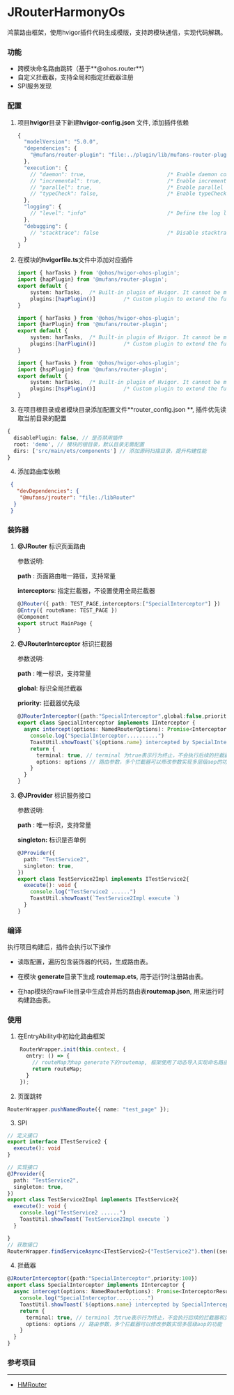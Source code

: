 # JRouterHarmonyOs

鸿蒙路由框架，使用hvigor插件代码生成模版，支持跨模块通信，实现代码解耦。

### 功能

- 跨模块命名路由跳转（基于**@ohos.router**)
- 自定义拦截器，支持全局和指定拦截器注册
- SPI服务发现



### 配置

1. 项目**hvigor**目录下新建**hvigor-config.json** 文件, 添加插件依赖

   ```ts
   {
     "modelVersion": "5.0.0",
     "dependencies": {
       "@mufans/router-plugin": "file:../plugin/lib/mufans-router-plugin-1.0.0.tgz" // 插件包
     },
     "execution": {
       // "daemon": true,                          /* Enable daemon compilation. Default: true */
       // "incremental": true,                     /* Enable incremental compilation. Default: true */
       // "parallel": true,                        /* Enable parallel compilation. Default: true */
       // "typeCheck": false,                      /* Enable typeCheck. Default: false */
     },
     "logging": {
       // "level": "info"                          /* Define the log level. Value: [ "debug" | "info" | "warn" | "error" ]. Default: "info" */
     },
     "debugging": {
       // "stacktrace": false                      /* Disable stacktrace compilation. Default: false */
     }
   }
   ```

   

2. 在模块的**hvigorfile.ts**文件中添加对应插件

   ```ts
   import { harTasks } from '@ohos/hvigor-ohos-plugin';
   import {hapPlugin} from '@mufans/router-plugin';
   export default {
       system: harTasks,  /* Built-in plugin of Hvigor. It cannot be modified. */
       plugins:[hapPlugin()]         /* Custom plugin to extend the functionality of Hvigor. */
   }
   
   import { harTasks } from '@ohos/hvigor-ohos-plugin';
   import {harPlugin} from '@mufans/router-plugin';
   export default {
       system: harTasks,  /* Built-in plugin of Hvigor. It cannot be modified. */
       plugins:[harPlugin()]         /* Custom plugin to extend the functionality of Hvigor. */
   }
   
   import { harTasks } from '@ohos/hvigor-ohos-plugin';
   import {hspPlugin} from '@mufans/router-plugin';
   export default {
       system: harTasks,  /* Built-in plugin of Hvigor. It cannot be modified. */
       plugins:[hspPlugin()]         /* Custom plugin to extend the functionality of Hvigor. */
   }
   ```

   

3. 在项目根目录或者模块目录添加配置文件**router_config.json **, 插件优先读取当前目录的配置

```ts
{
  disablePlugin: false, // 是否禁用插件
  root: 'demo', // 模块的根目录，默认目录无需配置
  dirs: ['src/main/ets/components'] // 添加源码扫描目录，提升构建性能
}
```



4. 添加路由库依赖

```json
 { 
   "devDependencies": {
    "@mufans/jrouter": "file:./libRouter"
  }
 }
```



### 装饰器

1. **@JRouter** 标识页面路由

   参数说明:

   **path** : 页面路由唯一路径，支持常量

   **interceptors**: 指定拦截器，不设置使用全局拦截器

   ```ts
   @JRouter({ path: TEST_PAGE,interceptors:["SpecialInterceptor"] })
   @Entry({ routeName: TEST_PAGE })
   @Component
   export struct MainPage {
   }
   ```

   

2. **@JRouterInterceptor** 标识拦截器

   参数说明:

   **path** : 唯一标识，支持常量

   **global**: 标识全局拦截器

   **priority:** 拦截器优先级

   ```ts
   @JRouterInterceptor({path:"SpecialInterceptor",global:false,priority:100})
   export class SpecialInterceptor implements IInterceptor {
     async intercept(options: NamedRouterOptions): Promise<InterceptorResult> {
       console.log("SpecialInterceptor..........")
       ToastUtil.showToast(`${options.name} intercepted by SpecialInterceptor `)
       return {
         terminal: true, // terminal 为true表示行为终止，不会执行后续的拦截器和页面跳转
         options: options // 路由参数，多个拦截器可以修改参数实现多层级aop的功能
       }
     }
   }
   ```

   

3. **@JProvider** 标识服务接口

   参数说明:

   **path** : 唯一标识，支持常量

   **singleton:** 标识是否单例

   ```ts
   @JProvider({
     path: "TestService2",
     singleton: true,
   })
   export class TestService2Impl implements ITestService2{
     execute(): void {
       console.log("TestService2 ......")
       ToastUtil.showToast(`TestService2Impl execute `)
     }
   }
   ```



### 编译

执行项目构建后，插件会执行以下操作

- 读取配置，遍历包含装饰器的代码，生成路由表。

- 在模块 **generate**目录下生成 **routemap.ets**,  用于运行时注册路由表。 
- 在hap模块的rawFile目录中生成合并后的路由表**routemap.json**, 用来运行时构建路由表。



### 使用

1. 在EntryAbility中初始化路由框架	

```ts
    RouterWrapper.init(this.context, {
      entry: () => {
        // routeMap为hap generate下的routemap, 框架使用了动态导入实现命名路由，由于hap无法被其他模块引用，所以这里手动添加
        return routeMap; 
      }
    });
```

2. 页面跳转

```ts
RouterWrapper.pushNamedRoute({ name: "test_page" });
```

3. SPI

```ts
// 定义接口
export interface ITestService2 {
  execute(): void
}

// 实现接口
@JProvider({
  path: "TestService2",
  singleton: true,
})
export class TestService2Impl implements ITestService2{
  execute(): void {
    console.log("TestService2 ......")
    ToastUtil.showToast(`TestService2Impl execute `)
  }

}
// 获取接口
RouterWrapper.findServiceAsync<ITestService2>("TestService2").then((service) => {service?.execute();});
```

4. 拦截器

```ts
@JRouterInterceptor({path:"SpecialInterceptor",priority:100})
export class SpecialInterceptor implements IInterceptor {
  async intercept(options: NamedRouterOptions): Promise<InterceptorResult> {
    console.log("SpecialInterceptor..........")
    ToastUtil.showToast(`${options.name} intercepted by SpecialInterceptor `)
    return {
      terminal: true, // terminal 为true表示行为终止，不会执行后续的拦截器和页面跳转
      options: options // 路由参数，多个拦截器可以修改参数实现多层级aop的功能
    }
  }
}
```



### 参考项目

-------------

- [HMRouter](https://gitee.com/hadss/hmrouter)